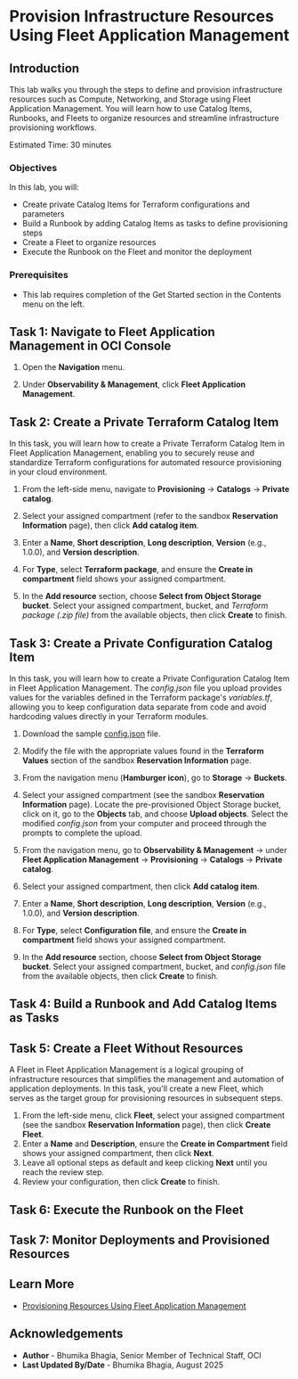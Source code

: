 # Provision Infrastructure Resources Using Fleet Application Management

## Introduction

This lab walks you through the steps to define and provision infrastructure resources such as Compute, Networking, and Storage using Fleet Application Management. You will learn how to use Catalog Items, Runbooks, and Fleets to organize resources and streamline infrastructure provisioning workflows.

Estimated Time: 30 minutes

### Objectives

In this lab, you will:

* Create private Catalog Items for Terraform configurations and parameters
* Build a Runbook by adding Catalog Items as tasks to define provisioning steps
* Create a Fleet to organize resources
* Execute the Runbook on the Fleet and monitor the deployment

### Prerequisites

* This lab requires completion of the Get Started section in the Contents menu on the left.

## Task 1: Navigate to Fleet Application Management in OCI Console

1. Open the **Navigation** menu.

2. Under **Observability & Management**, click **Fleet Application Management**.

## Task 2: Create a Private Terraform Catalog Item

In this task, you will learn how to create a Private Terraform Catalog Item in Fleet Application Management, enabling you to securely reuse and standardize Terraform configurations for automated resource provisioning in your cloud environment.

1. From the left-side menu, navigate to **Provisioning** &rarr; **Catalogs** &rarr; **Private catalog**.

2. Select your assigned compartment (refer to the sandbox **Reservation Information** page), then click **Add catalog item**.

3. Enter a **Name**, **Short description**, **Long description**, **Version** (e.g., 1.0.0), and **Version description**.

4. For **Type**, select **Terraform package**, and ensure the **Create in compartment** field shows your assigned compartment.

5. In the **Add resource** section, choose **Select from Object Storage bucket**. Select your assigned compartment, bucket, and *Terraform package (.zip file)* from the available objects, then click **Create** to finish.

## Task 3: Create a Private Configuration Catalog Item

In this task, you will learn how to create a Private Configuration Catalog Item in Fleet Application Management. The *config.json* file you upload provides values for the variables defined in the Terraform package's *variables.tf*, allowing you to keep configuration data separate from code and avoid hardcoding values directly in your Terraform modules.

1. Download the sample [config.json](files/config.json) file.

2. Modify the file with the appropriate values found in the **Terraform Values** section of the sandbox **Reservation Information** page.

3. From the navigation menu (**Hamburger icon**), go to **Storage** &rarr; **Buckets**.

4. Select your assigned compartment (see the sandbox **Reservation Information** page). Locate the pre-provisioned Object Storage bucket, click on it, go to the **Objects** tab, and choose **Upload objects**. Select the modified *config.json* from your computer and proceed through the prompts to complete the upload.

5. From the navigation menu, go to **Observability & Management** &rarr; under **Fleet Application Management** &rarr; **Provisioning** &rarr; **Catalogs** &rarr; **Private catalog**.

6. Select your assigned compartment, then click **Add catalog item**.

7. Enter a **Name**, **Short description**, **Long description**, **Version** (e.g., 1.0.0), and **Version description**.

8. For **Type**, select **Configuration file**, and ensure the **Create in compartment** field shows your assigned compartment.

9. In the **Add resource** section, choose **Select from Object Storage bucket**. Select your assigned compartment, bucket, and *config.json* file from the available objects, then click **Create** to finish.

## Task 4: Build a Runbook and Add Catalog Items as Tasks

## Task 5: Create a Fleet Without Resources

A Fleet in Fleet Application Management is a logical grouping of infrastructure resources that simplifies the management and automation of application deployments. In this task, you'll create a new Fleet, which serves as the target group for provisioning resources in subsequent steps.

1. From the left-side menu, click **Fleet**, select your assigned compartment (see the sandbox **Reservation Information** page), then click **Create Fleet**.
2. Enter a **Name** and **Description**, ensure the **Create in Compartment** field shows your assigned compartment, then click **Next**.
3. Leave all optional steps as default and keep clicking **Next** until you reach the review step.
4. Review your configuration, then click **Create** to finish.

## Task 6: Execute the Runbook on the Fleet

## Task 7: Monitor Deployments and Provisioned Resources

## Learn More

* [Provisioning Resources Using Fleet Application Management](https://docs.oracle.com/en-us/iaas/Content/fleet-management/provision-resources.htm)

## Acknowledgements

* **Author** - Bhumika Bhagia, Senior Member of Technical Staff, OCI
* **Last Updated By/Date** - Bhumika Bhagia, August 2025
